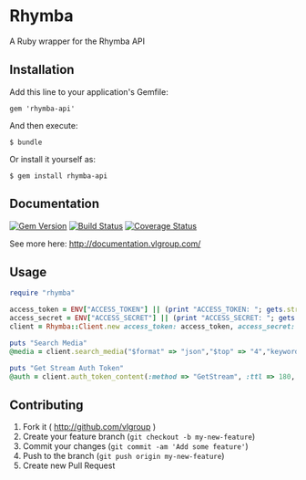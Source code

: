 # Rhymba


A Ruby wrapper for the Rhymba API

## Installation

Add this line to your application's Gemfile:

    gem 'rhymba-api'

And then execute:

    $ bundle

Or install it yourself as:

    $ gem install rhymba-api

## Documentation
[![Gem Version](https://badge.fury.io/rb/rhymba-api.svg)](https://badge.fury.io/rb/rhymba-api)
[![Build Status](https://travis-ci.org/vlgroup/rhymba-ruby-gem.svg?branch=master)](https://travis-ci.org/vlgroup/rhymba-ruby-gem)
[![Coverage Status](https://coveralls.io/repos/github/vlgroup/rhymba-ruby-gem/badge.svg?branch=master)](https://coveralls.io/github/vlgroup/rhymba-ruby-gem?branch=master)


See more here: http://documentation.vlgroup.com/

## Usage

```ruby
require "rhymba"

access_token = ENV["ACCESS_TOKEN"] || (print "ACCESS_TOKEN: "; gets.strip)
access_secret = ENV["ACCESS_SECRET"] || (print "ACCESS_SECRET: "; gets.strip)
client = Rhymba::Client.new access_token: access_token, access_secret: access_secret

puts "Search Media"
@media = client.search_media("$format" => "json","$top" => "4","keyword" => "rick springfield","$select" => "id,title,artist_name,bitrate")

puts "Get Stream Auth Token"
@auth = client.auth_token_content(:method => "GetStream", :ttl => 180, :mediaId => "#{@media["value"][0]["id"]}".to_i, :use_limit => 100, :bitrate => 128, :encoding => "'mp3'", :fadeEnd => 0, :fadeStart => 0, :https => "true",:mono => "false", :protocol => "'http'", :trimEnd => 0, :trimStart => 0)

```

## Contributing

1. Fork it ( http://github.com/vlgroup )
2. Create your feature branch (`git checkout -b my-new-feature`)
3. Commit your changes (`git commit -am 'Add some feature'`)
4. Push to the branch (`git push origin my-new-feature`)
5. Create new Pull Request
